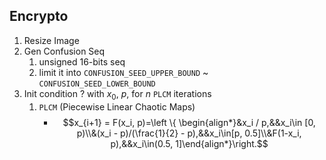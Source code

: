 ## Encrypto
1. Resize Image
2. Gen Confusion Seq
      1. unsigned 16-bits seq
      2. limit it into `CONFUSION_SEED_UPPER_BOUND` ~ `CONFUSION_SEED_LOWER_BOUND`
3. Init condition $?$ with $x_0$, $p$, for $n$ `PLCM` iterations
      1. `PLCM` (Piecewise Linear Chaotic Maps)
         - $$x_{i+1} = F(x_i, p)=\left \{ \begin{align*}&x_i / p,&&x_i\in [0, p)\\&(x_i - p)/(\frac{1}{2} - p),&&x_i\in[p, 0.5]\\&F(1-x_i, p),&&x_i\in(0.5, 1]\end{align*}\right.$$